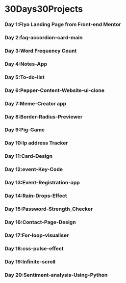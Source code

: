 # 30Days30Projects

### Day 1:Flyo Landing Page from Front-end Mentor

### Day 2:faq-accordion-card-main

### Day 3:Word Frequency Count

### Day 4:Notes-App

### Day 5:To-do-list

### Day 6:Pepper-Content-Website-ui-clone

### Day 7:Meme-Creator app

### Day 8:Border-Radius-Previewer

### Day 9:Pig-Game

### Day 10:Ip address Tracker

### Day 11:Card-Design

### Day 12:event-Key-Code

### Day 13:Event-Registration-app 

### Day 14:Rain-Drops-Effect

### Day 15:Password-Strength_Checker

### Day 16:Contact-Page-Design

### Day 17:For-loop-visualiser

### Day 18:css-pulse-effect

### Day 19:Infinite-scroll

### Day 20:Sentiment-analysis-Using-Python